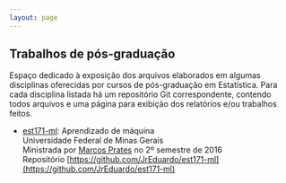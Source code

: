 ```yaml
---
layout: page
---
```


## Trabalhos de pós-graduação ##

Espaço dedicado à exposição dos arquivos elaborados em algumas
disciplinas oferecidas por cursos de pós-graduação em Estatística. Para
cada disciplina listada há um repositório Git correspondente, contendo
todos arquivos e uma página para exibição dos relatórios e/ou trabalhos
feitos.

* [est171-ml](https://jreduardo.github.io/est171-ml): Aprendizado de
  máquina<br>
  Universidade Federal de Minas Gerais <br>
  Ministrada por [Marcos Prates](http://est.ufmg.br/~marcosop/) no 2º
  semestre de 2016<br>
  Repositório
  [https://github.com/JrEduardo/est171-ml](https://github.com/JrEduardo/est171-ml)
